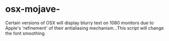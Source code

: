 # osx-mojave-
Certain versions of OSX will display blurry text on 1080 monitors due to Apple's 'refinement' of their antialiasing mechanism...This script will change the font smoothing
